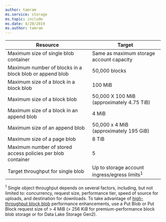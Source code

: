 ```yaml
---
author: tamram
ms.service: storage
ms.topic: include
ms.date: 4/20/2019
ms.author: tamram
---
```

| Resource | Target        |
|----------|---------------|
| Maximum size of single blob container | Same as maximum storage account capacity |
| Maximum number of blocks in a block blob or append blob | 50,000 blocks |
| Maximum size of a block in a block blob | 100 MiB |
| Maximum size of a block blob | 50,000 X 100 MiB (approximately 4.75 TiB) |
| Maximum size of a block in an append blob | 4 MiB |
| Maximum size of an append blob | 50,000 x 4 MiB (approximately 195 GiB) |
| Maximum size of a page blob | 8 TiB |
| Maximum number of stored access policies per blob container | 5 |
|Target throughput for single blob |Up to storage account ingress/egress limits<sup>1</sup> |

<sup>1</sup> Single object throughput depends on several factors, including, but not limited to: concurrency, request size, performance tier, speed of source for uploads, and destination for downloads. To take advantage of [high-throughput block blob](https://azure.microsoft.com/blog/high-throughput-with-azure-blob-storage/) performance enhancements, use a Put Blob or Put Block request size of > 4 MiB (> 256 KiB for premium-performance block blob storage or for Data Lake Storage Gen2).
